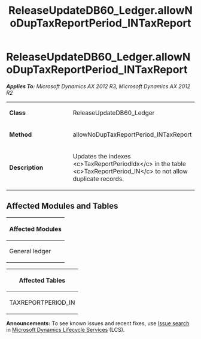 ﻿---
title: ReleaseUpdateDB60_Ledger.allowNoDupTaxReportPeriod_INTaxReport
TOCTitle: ReleaseUpdateDB60_Ledger.allowNoDupTaxReportPeriod_INTaxReport
ms:assetid: 95f117d4-1c3c-27ef-9f02-c33627099733
ms:mtpsurl: https://msdn.microsoft.com/en-us/library/JJ686172(v=AX.60)
ms:contentKeyID: 49709876
ms.date: 05/18/2015
mtps_version: v=AX.60
---

# ReleaseUpdateDB60\_Ledger.allowNoDupTaxReportPeriod\_INTaxReport 


_**Applies To:** Microsoft Dynamics AX 2012 R3, Microsoft Dynamics AX 2012 R2_

<table>
<colgroup>
<col style="width: 50%" />
<col style="width: 50%" />
</colgroup>
<tbody>
<tr class="odd">
<td><p><strong>Class</strong></p></td>
<td><p>ReleaseUpdateDB60_Ledger</p></td>
</tr>
<tr class="even">
<td><p><strong>Method</strong></p></td>
<td><p>allowNoDupTaxReportPeriod_INTaxReport</p></td>
</tr>
<tr class="odd">
<td><p><strong>Description</strong></p></td>
<td><p>Updates the indexes &lt;c&gt;TaxReportPeriodIdx&lt;/c&gt; in the table &lt;c&gt;TaxReportPeriod_IN&lt;/c&gt; to not allow duplicate records.</p></td>
</tr>
</tbody>
</table>


## Affected Modules and Tables

<table>
<colgroup>
<col style="width: 100%" />
</colgroup>
<thead>
<tr class="header">
<th><p>Affected Modules</p></th>
</tr>
</thead>
<tbody>
<tr class="odd">
<td><p>General ledger</p></td>
</tr>
</tbody>
</table>


<table>
<colgroup>
<col style="width: 100%" />
</colgroup>
<thead>
<tr class="header">
<th><p>Affected Tables</p></th>
</tr>
</thead>
<tbody>
<tr class="odd">
<td><p>TAXREPORTPERIOD_IN</p></td>
</tr>
</tbody>
</table>

  
**Announcements:** To see known issues and recent fixes, use [Issue search](http://go.microsoft.com/fwlink/?linkid=389258) in [Microsoft Dynamics Lifecycle Services](http://go.microsoft.com/fwlink/?linkid=306505) (LCS).


